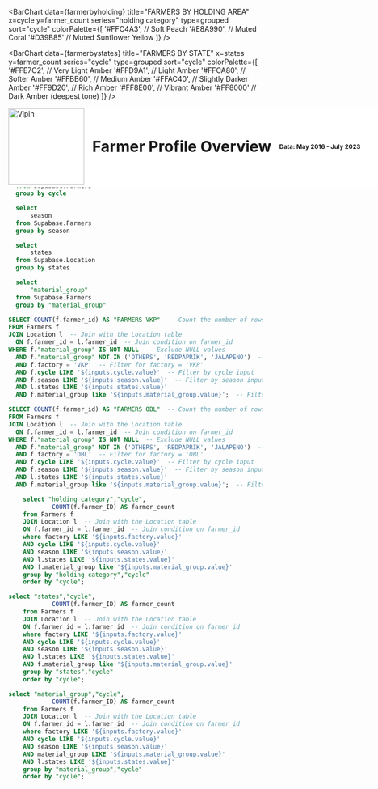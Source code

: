 <div style="position: relative">
<div style="display: flex; align-items: center; gap: 16px; position:fixed;top:0;width:100%;margin-top:6.6vh;z-index:1000;background:white;padding-bottom:0.35rem">
  <img 
    src="https://globalgreengroup.com/wp-content/uploads/2015/07/logo.png" 
    alt="Vipin" 
    style="width: 150px; height: auto;">
  <h1 style="font-weight: bold; font-size: 30px; margin: 0;">Farmer Profile Overview</h1>
  <h2 style="font-size: 12px; margin: 0">Data: May 2016 - July 2023</h2>
</div>
</div>

<center>

<Dropdown data={cycle} name=cycle value=cycle title="Date">
    <DropdownOption value="%" valueLabel="All"/>
</Dropdown>

<Dropdown data={states} name=states value=states title="States">
    <DropdownOption value="%" valueLabel="All"/>
</Dropdown>

<Dropdown data={factory} name=factory value=factory title="Factory">
    <DropdownOption value="%" valueLabel="All"/>
</Dropdown>

<Dropdown data={season} name=season value=season title="Season">
    <DropdownOption value="%" valueLabel="All"/>
</Dropdown>

<Dropdown data={material_group} name=material_group value=material_group title="Material Group">
    <DropdownOption value="%" valueLabel="All"/>
</Dropdown>

</center>




<center>

<BigValue 
  data={KPI1} 
  value="FARMERS VKP"
  title="🏭Farmer VKP"
  fmt="none"
/>
<BigValue 
  data={KPI2} 
  value="FARMERS OBL"
  title="🏗️Farmer OBL"
  fmt="none"
/>

</center>

<BarChart 
    data={farmerbymaterialgroup}
    title="FARMERS BY MATERIAL GROUP"
    x="cycle"
    y="farmer_count"
    series="material_group"
    type="stacked100"
    swapXY={true}
    sort="cycle"
    lables=true
/>


<BarChart 
    data={farmerbyholding}
    title="FARMERS BY HOLDING AREA"
    x=cycle
    y=farmer_count
    series="holding category"
    type=grouped
    sort="cycle"
    colorPalette={[
    '#FFC4A3', // Soft Peach
    '#E8A990', // Muted Coral
    '#D39B85' // Muted Sunflower Yellow
]}
/>

<BarChart 
    data={farmerbystates}
    title="FARMERS BY STATE"
    x=states
    y=farmer_count
    series="cycle"
    type=grouped
    sort="cycle"
    colorPalette={[
        '#FFE7C2', // Very Light Amber
    '#FFD9A1', // Light Amber
    '#FFCA80', // Softer Amber
    '#FFBB60', // Medium Amber
    '#FFAC40', // Slightly Darker Amber
    '#FF9D20', // Rich Amber
    '#FF8E00', // Vibrant Amber
    '#FF8000'  // Dark Amber (deepest tone)
        ]}
/>

**<span style="font-size: smaller;">Note:</span>** <span style="font-size: smaller;">Farmers with sowing areas less than *0.61 acre* are **Small**, between *0.61 and 0.95 acre* are **Medium**, and larger than *0.95 acre* are **Large**.</span>


```sql factory
  select
      factory
  from Supabase.Farmers
  group by factory
```
```sql cycle
  select
      cycle
  from Supabase.Farmers
  group by cycle
```
```sql season
  select
      season
  from Supabase.Farmers
  group by season
```
```sql states
  select
      states
  from Supabase.Location
  group by states
```
```sql material_group
  select
      "material_group"
  from Supabase.Farmers
  group by "material_group"
```
```sql KPI1
SELECT COUNT(f.farmer_id) AS "FARMERS VKP"  -- Count the number of rows
FROM Farmers f
JOIN Location l  -- Join with the Location table
  ON f.farmer_id = l.farmer_id  -- Join condition on farmer_id
WHERE f."material_group" IS NOT NULL  -- Exclude NULL values
  AND f."material_group" NOT IN ('OTHERS', 'REDPAPRIK', 'JALAPENO')  -- Exclude specific material groups
  AND f.factory = 'VKP'  -- Filter for factory = 'VKP'
  AND f.cycle LIKE '${inputs.cycle.value}'  -- Filter by cycle input
  AND f.season LIKE '${inputs.season.value}'  -- Filter by season input
  AND l.states LIKE '${inputs.states.value}'
  AND f.material_group like '${inputs.material_group.value}';  -- Filter by state input
```
```sql KPI2
SELECT COUNT(f.farmer_id) AS "FARMERS OBL"  -- Count the number of rows
FROM Farmers f
JOIN Location l  -- Join with the Location table
  ON f.farmer_id = l.farmer_id  -- Join condition on farmer_id
WHERE f."material_group" IS NOT NULL  -- Exclude NULL values
  AND f."material_group" NOT IN ('OTHERS', 'REDPAPRIK', 'JALAPENO')  -- Exclude specific material groups
  AND f.factory = 'OBL'  -- Filter for factory = 'OBL'
  AND f.cycle LIKE '${inputs.cycle.value}'  -- Filter by cycle input
  AND f.season LIKE '${inputs.season.value}'  -- Filter by season input
  AND l.states LIKE '${inputs.states.value}'
  AND f.material_group like '${inputs.material_group.value}';  -- Filter by state input from Location table
```
```sql farmerbyholding
    select "holding category","cycle",
            COUNT(f.farmer_ID) AS farmer_count
    from Farmers f
    JOIN Location l  -- Join with the Location table
    ON f.farmer_id = l.farmer_id  -- Join condition on farmer_id
    where factory LIKE '${inputs.factory.value}'
    AND cycle LIKE '${inputs.cycle.value}'
    AND season LIKE '${inputs.season.value}'
    AND l.states LIKE '${inputs.states.value}'
    AND f.material_group like '${inputs.material_group.value}'
    group by "holding category","cycle"
    order by "cycle";
```
```sql farmerbystates
select "states","cycle",
            COUNT(f.farmer_ID) AS farmer_count
    from Farmers f
    JOIN Location l  -- Join with the Location table
    ON f.farmer_id = l.farmer_id  -- Join condition on farmer_id
    where factory LIKE '${inputs.factory.value}'
    AND cycle LIKE '${inputs.cycle.value}'
    AND season LIKE '${inputs.season.value}'
    AND l.states LIKE '${inputs.states.value}'
    AND f.material_group like '${inputs.material_group.value}'
    group by "states","cycle"
    order by "cycle";
```


```sql farmerbymaterialgroup
select "material_group","cycle",
            COUNT(f.farmer_ID) AS farmer_count
    from Farmers f
    JOIN Location l  -- Join with the Location table
    ON f.farmer_id = l.farmer_id  -- Join condition on farmer_id
    where factory LIKE '${inputs.factory.value}'
    AND cycle LIKE '${inputs.cycle.value}'
    AND season LIKE '${inputs.season.value}'
    AND material_group LIKE '${inputs.material_group.value}'
    AND l.states LIKE '${inputs.states.value}'
    group by "material_group","cycle"
    order by "cycle";
```
